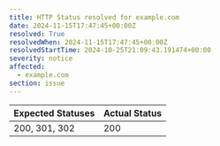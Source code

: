 ```yaml
---
title: HTTP Status resolved for example.com
date: 2024-11-15T17:47:45+00:00Z
resolved: True
resolvedWhen: 2024-11-15T17:47:45+00:00Z
resolvedStartTime: 2024-10-25T21:09:43.191474+00:00
severity: notice
affected:
  - example.com
section: issue
---
```


| Expected Statuses | Actual Status  |
|-------------------|----------------|
| 200, 301, 302 | 200 |
